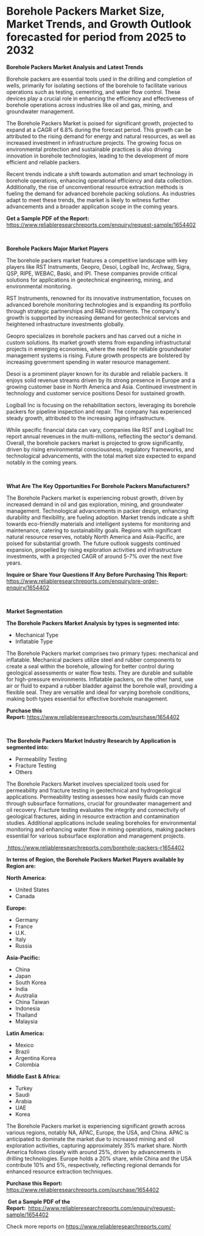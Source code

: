 <p><h1>Borehole Packers Market Size, Market Trends, and Growth Outlook forecasted for period from 2025 to 2032</h1></p><p><strong>Borehole Packers Market Analysis and Latest Trends</strong></p>
<p><p>Borehole packers are essential tools used in the drilling and completion of wells, primarily for isolating sections of the borehole to facilitate various operations such as testing, cementing, and water flow control. These devices play a crucial role in enhancing the efficiency and effectiveness of borehole operations across industries like oil and gas, mining, and groundwater management.</p><p>The Borehole Packers Market is poised for significant growth, projected to expand at a CAGR of 6.8% during the forecast period. This growth can be attributed to the rising demand for energy and natural resources, as well as increased investment in infrastructure projects. The growing focus on environmental protection and sustainable practices is also driving innovation in borehole technologies, leading to the development of more efficient and reliable packers.</p><p>Recent trends indicate a shift towards automation and smart technology in borehole operations, enhancing operational efficiency and data collection. Additionally, the rise of unconventional resource extraction methods is fueling the demand for advanced borehole packing solutions. As industries adapt to meet these trends, the market is likely to witness further advancements and a broader application scope in the coming years.</p></p>
<p><strong>Get a Sample PDF of the Report:&nbsp;</strong> <a href="https://www.reliableresearchreports.com/enquiry/request-sample/1654402?utm_campaign=2395&utm_medium=2&utm_source=Github&utm_content=ia&utm_term=11042025&utm_id=borehole-packers">https://www.reliableresearchreports.com/enquiry/request-sample/1654402</a></p>
<p>&nbsp;</p>
<p><strong>Borehole Packers Major Market Players</strong></p>
<p><p>The borehole packers market features a competitive landscape with key players like RST Instruments, Geopro, Desoi, Logiball Inc, Archway, Sigra, QSP, RIPE, WEBAC, Baski, and IPI. These companies provide critical solutions for applications in geotechnical engineering, mining, and environmental monitoring. </p><p>RST Instruments, renowned for its innovative instrumentation, focuses on advanced borehole monitoring technologies and is expanding its portfolio through strategic partnerships and R&D investments. The company's growth is supported by increasing demand for geotechnical services and heightened infrastructure investments globally.</p><p>Geopro specializes in borehole packers and has carved out a niche in custom solutions. Its market growth stems from expanding infrastructural projects in emerging economies, where the need for reliable groundwater management systems is rising. Future growth prospects are bolstered by increasing government spending in water resource management.</p><p>Desoi is a prominent player known for its durable and reliable packers. It enjoys solid revenue streams driven by its strong presence in Europe and a growing customer base in North America and Asia. Continued investment in technology and customer service positions Desoi for sustained growth.</p><p>Logiball Inc is focusing on the rehabilitation sectors, leveraging its borehole packers for pipeline inspection and repair. The company has experienced steady growth, attributed to the increasing aging infrastructure.</p><p>While specific financial data can vary, companies like RST and Logiball Inc report annual revenues in the multi-millions, reflecting the sector's demand. Overall, the borehole packers market is projected to grow significantly, driven by rising environmental consciousness, regulatory frameworks, and technological advancements, with the total market size expected to expand notably in the coming years.</p></p>
<p>&nbsp;</p>
<p><strong>What Are The Key Opportunities For Borehole Packers Manufacturers?</strong></p>
<p><p>The Borehole Packers market is experiencing robust growth, driven by increased demand in oil and gas exploration, mining, and groundwater management. Technological advancements in packer design, enhancing durability and flexibility, are fueling adoption. Market trends indicate a shift towards eco-friendly materials and intelligent systems for monitoring and maintenance, catering to sustainability goals. Regions with significant natural resource reserves, notably North America and Asia-Pacific, are poised for substantial growth. The future outlook suggests continued expansion, propelled by rising exploration activities and infrastructure investments, with a projected CAGR of around 5-7% over the next five years.</p></p>
<p><strong>Inquire or Share Your Questions If Any Before Purchasing This Report:</strong> <a href="https://www.reliableresearchreports.com/enquiry/pre-order-enquiry/1654402?utm_campaign=2395&utm_medium=2&utm_source=Github&utm_content=ia&utm_term=11042025&utm_id=borehole-packers">https://www.reliableresearchreports.com/enquiry/pre-order-enquiry/1654402</a></p>
<p>&nbsp;</p>
<p><strong>Market Segmentation</strong></p>
<p><strong>The Borehole Packers Market Analysis by types is segmented into:</strong></p>
<p><ul><li>Mechanical Type</li><li>Inflatable Type</li></ul></p>
<p><p>The Borehole Packers market comprises two primary types: mechanical and inflatable. Mechanical packers utilize steel and rubber components to create a seal within the borehole, allowing for better control during geological assessments or water flow tests. They are durable and suitable for high-pressure environments. Inflatable packers, on the other hand, use air or fluid to expand a rubber bladder against the borehole wall, providing a flexible seal. They are versatile and ideal for varying borehole conditions, making both types essential for effective borehole management.</p></p>
<p><strong>Purchase this Report:&nbsp;</strong><a href="https://www.reliableresearchreports.com/purchase/1654402?utm_campaign=2395&utm_medium=2&utm_source=Github&utm_content=ia&utm_term=11042025&utm_id=borehole-packers">https://www.reliableresearchreports.com/purchase/1654402</a></p>
<p>&nbsp;</p>
<p><strong>The Borehole Packers Market Industry Research by Application is segmented into:</strong></p>
<p><ul><li>Permeability Testing</li><li>Fracture Testing</li><li>Others</li></ul></p>
<p><p>The Borehole Packers Market involves specialized tools used for permeability and fracture testing in geotechnical and hydrogeological applications. Permeability testing assesses how easily fluids can move through subsurface formations, crucial for groundwater management and oil recovery. Fracture testing evaluates the integrity and connectivity of geological fractures, aiding in resource extraction and contamination studies. Additional applications include sealing boreholes for environmental monitoring and enhancing water flow in mining operations, making packers essential for various subsurface exploration and management projects.</p></p>
<p><a href="https://www.reliableresearchreports.com/borehole-packers-r1654402?utm_campaign=2395&utm_medium=2&utm_source=Github&utm_content=ia&utm_term=11042025&utm_id=borehole-packers">&nbsp;https://www.reliableresearchreports.com/borehole-packers-r1654402</a></p>
<p><strong>In terms of Region, the Borehole Packers Market Players available by Region are:</strong></p>
<p>
    <p> <strong> North America: </strong>
        <ul>
            <li>United States</li>
            <li>Canada</li>
        </ul>
        </p> 
    <p> <strong> Europe: </strong>
        <ul>
            <li>Germany</li>
            <li>France</li>
            <li>U.K.</li>
            <li>Italy</li>
            <li>Russia</li>
        </ul>
        </p> 
    <p> <strong> Asia-Pacific: </strong>
        <ul>
            <li>China</li>
            <li>Japan</li>
            <li>South Korea</li>
            <li>India</li>
            <li>Australia</li>
            <li>China Taiwan</li>
            <li>Indonesia</li>
            <li>Thailand</li>
            <li>Malaysia</li>
        </ul>
        </p> 
    <p> <strong> Latin America: </strong>
        <ul>
            <li>Mexico</li>
            <li>Brazil</li>
            <li>Argentina Korea</li>
            <li>Colombia</li>
        </ul>
        </p> 
    <p> <strong> Middle East & Africa: </strong>
        <ul>
            <li>Turkey</li>
            <li>Saudi</li>
            <li>Arabia</li>
            <li>UAE</li>
            <li>Korea</li>
        </ul>
    </p>
    </p>
<p><p>The Borehole Packers market is experiencing significant growth across various regions, notably NA, APAC, Europe, the USA, and China. APAC is anticipated to dominate the market due to increased mining and oil exploration activities, capturing approximately 35% market share. North America follows closely with around 25%, driven by advancements in drilling technologies. Europe holds a 20% share, while China and the USA contribute 10% and 5%, respectively, reflecting regional demands for enhanced resource extraction techniques.</p></p>
<p><strong>Purchase this Report: </strong><a href="https://www.reliableresearchreports.com/purchase/1654402?utm_campaign=2395&utm_medium=2&utm_source=Github&utm_content=ia&utm_term=11042025&utm_id=borehole-packers">https://www.reliableresearchreports.com/purchase/1654402</a></p>
<p>&nbsp;<strong>Get a Sample PDF of the Report:&nbsp;&nbsp;</strong><a href="https://www.reliableresearchreports.com/enquiry/request-sample/1654402?utm_campaign=2395&utm_medium=2&utm_source=Github&utm_content=ia&utm_term=11042025&utm_id=borehole-packers">https://www.reliableresearchreports.com/enquiry/request-sample/1654402</a></p>
<p><strong></strong></p>
<p>Check more reports on <a href="https://www.reliableresearchreports.com/?utm_campaign=2395&utm_medium=2&utm_source=Github&utm_content=ia&utm_term=11042025&utm_id=borehole-packers">https://www.reliableresearchreports.com/</a></p>